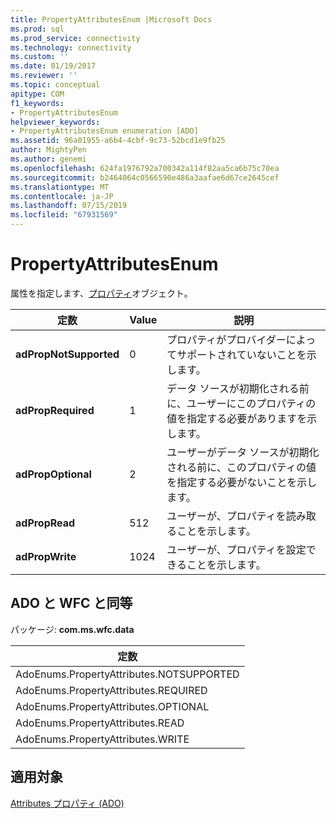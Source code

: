 ```yaml
---
title: PropertyAttributesEnum |Microsoft Docs
ms.prod: sql
ms.prod_service: connectivity
ms.technology: connectivity
ms.custom: ''
ms.date: 01/19/2017
ms.reviewer: ''
ms.topic: conceptual
apitype: COM
f1_keywords:
- PropertyAttributesEnum
helpviewer_keywords:
- PropertyAttributesEnum enumeration [ADO]
ms.assetid: 96a01955-a6b4-4cbf-9c73-52bcd1e9fb25
author: MightyPen
ms.author: genemi
ms.openlocfilehash: 624fa1976792a700342a114f82aa5ca6b75c70ea
ms.sourcegitcommit: b2464064c0566590e486a3aafae6d67ce2645cef
ms.translationtype: MT
ms.contentlocale: ja-JP
ms.lasthandoff: 07/15/2019
ms.locfileid: "67931569"
---
```

# <a name="propertyattributesenum"></a>PropertyAttributesEnum
属性を指定します、[プロパティ](../../../ado/reference/ado-api/property-object-ado.md)オブジェクト。  
  
|定数|Value|説明|  
|--------------|-----------|-----------------|  
|**adPropNotSupported**|0|プロパティがプロバイダーによってサポートされていないことを示します。|  
|**adPropRequired**|1|データ ソースが初期化される前に、ユーザーにこのプロパティの値を指定する必要がありますを示します。|  
|**adPropOptional**|2|ユーザーがデータ ソースが初期化される前に、このプロパティの値を指定する必要がないことを示します。|  
|**adPropRead**|512|ユーザーが、プロパティを読み取ることを示します。|  
|**adPropWrite**|1024|ユーザーが、プロパティを設定できることを示します。|  
  
## <a name="adowfc-equivalent"></a>ADO と WFC と同等  
 パッケージ: **com.ms.wfc.data**  
  
|定数|  
|--------------|  
|AdoEnums.PropertyAttributes.NOTSUPPORTED|  
|AdoEnums.PropertyAttributes.REQUIRED|  
|AdoEnums.PropertyAttributes.OPTIONAL|  
|AdoEnums.PropertyAttributes.READ|  
|AdoEnums.PropertyAttributes.WRITE|  
  
## <a name="applies-to"></a>適用対象  
 [Attributes プロパティ (ADO)](../../../ado/reference/ado-api/attributes-property-ado.md)
